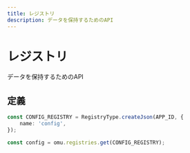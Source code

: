 ```yaml
---
title: レジストリ
description: データを保持するためのAPI
---
```


# レジストリ

データを保持するためのAPI

## 定義

```typescript
const CONFIG_REGISTRY = RegistryType.createJson(APP_ID, {
    name: 'config',
});

const config = omu.registries.get(CONFIG_REGISTRY);
```
